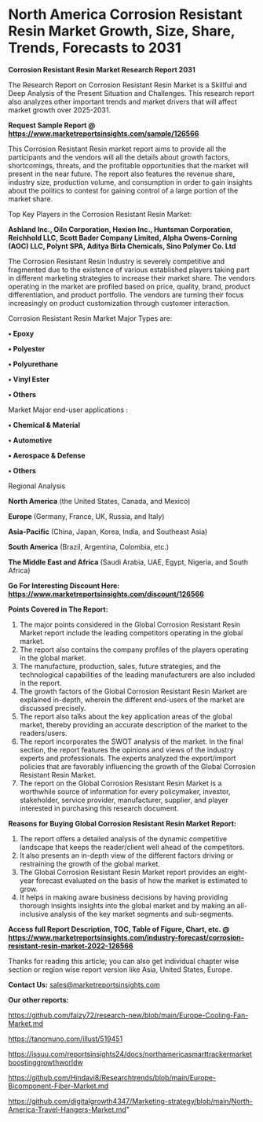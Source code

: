 # North America Corrosion Resistant Resin Market Growth, Size, Share, Trends, Forecasts to 2031

<strong>Corrosion Resistant Resin Market Research Report 2031</strong>

The Research Report on Corrosion Resistant Resin Market is a Skillful and Deep Analysis of the Present Situation and Challenges. This research report also analyzes other important trends and market drivers that will affect market growth over 2025-2031.

<strong>Request Sample Report @ <a href=https://www.marketreportsinsights.com/sample/126566>https://www.marketreportsinsights.com/sample/126566</a></strong>

This Corrosion Resistant Resin market report aims to provide all the participants and the vendors will all the details about growth factors, shortcomings, threats, and the profitable opportunities that the market will present in the near future. The report also features the revenue share, industry size, production volume, and consumption in order to gain insights about the politics to contest for gaining control of a large portion of the market share.

Top Key Players in the Corrosion Resistant Resin Market:

<strong>Ashland Inc., Oiln Corporation, Hexion Inc., Huntsman Corporation, Reichhold LLC, Scott Bader Company Limited, Alpha Owens-Corning (AOC) LLC, Polynt SPA, Aditya Birla Chemicals, Sino Polymer Co. Ltd</strong>

The Corrosion Resistant Resin Industry is severely competitive and fragmented due to the existence of various established players taking part in different marketing strategies to increase their market share. The vendors operating in the market are profiled based on price, quality, brand, product differentiation, and product portfolio. The vendors are turning their focus increasingly on product customization through customer interaction.

Corrosion Resistant Resin Market Major Types are:

<strong>• Epoxy

• Polyester

• Polyurethane

• Vinyl Ester

• Others</strong>

Market Major end-user applications :

<strong>• Chemical & Material

• Automotive

• Aerospace & Defense

• Others</strong>

Regional Analysis

</u><strong><b>North America</b></strong> (the United States, Canada, and Mexico)

<strong><b>Europe </b></strong>(Germany, France, UK, Russia, and Italy)

<strong><b>Asia-Pacific</b></strong> (China, Japan, Korea, India, and Southeast Asia)

<strong><b>South America</b></strong> (Brazil, Argentina, Colombia, etc.)

<strong><b>The Middle East and Africa</b></strong> (Saudi Arabia, UAE, Egypt, Nigeria, and South Africa)

<strong>Go For Interesting Discount Here: <a href=https://www.marketreportsinsights.com/discount/126566>https://www.marketreportsinsights.com/discount/126566</a></strong>

<strong>Points Covered in The Report:</strong>
<ol>
  <li>The major points considered in the Global Corrosion Resistant Resin Market report include the leading competitors operating in the global market.</li>
  <li>The report also contains the company profiles of the players operating in the global market.</li>
  <li>The manufacture, production, sales, future strategies, and the technological capabilities of the leading manufacturers are also included in the report.</li>
  <li>The growth factors of the Global Corrosion Resistant Resin Market are explained in-depth, wherein the different end-users of the market are discussed precisely.</li>
  <li>The report also talks about the key application areas of the global market, thereby providing an accurate description of the market to the readers/users.</li>
  <li>The report incorporates the SWOT analysis of the market. In the final section, the report features the opinions and views of the industry experts and professionals. The experts analyzed the export/import policies that are favorably influencing the growth of the Global Corrosion Resistant Resin Market.</li>
  <li>The report on the Global Corrosion Resistant Resin Market is a worthwhile source of information for every policymaker, investor, stakeholder, service provider, manufacturer, supplier, and player interested in purchasing this research document.</li>
</ol>
<strong>Reasons for Buying Global Corrosion Resistant Resin Market Report:</strong>

<ol>
  <li>The report offers a detailed analysis of the dynamic competitive landscape that keeps the reader/client well ahead of the competitors.</li>
  <li>It also presents an in-depth view of the different factors driving or restraining the growth of the global market.</li>
  <li>The Global Corrosion Resistant Resin Market report provides an eight-year forecast evaluated on the basis of how the market is estimated to grow.</li>
  <li>It helps in making aware business decisions by having providing thorough insights insights into the global market and by making an all-inclusive analysis of the key market segments and sub-segments.</li>
</ol>
<strong>Access full Report Description, TOC, Table of Figure, Chart, etc. @ <a href=https://www.marketreportsinsights.com/industry-forecast/corrosion-resistant-resin-market-2022-126566>https://www.marketreportsinsights.com/industry-forecast/corrosion-resistant-resin-market-2022-126566</a></strong>


Thanks for reading this article; you can also get individual chapter wise section or region wise report version like Asia, United States, Europe.

<strong>Contact Us:</strong>
sales@marketreportsinsights.com

<strong>Our other reports:</strong>

<a href=https://github.com/faizy72/research-new/blob/main/Europe-Cooling-Fan-Market.md>https://github.com/faizy72/research-new/blob/main/Europe-Cooling-Fan-Market.md</a>

<a href=https://tanomuno.com/illust/519451>https://tanomuno.com/illust/519451</a>

<a href=https://issuu.com/reportsinsights24/docs/northamericasmarttrackermarketboostinggrowthworldw>https://issuu.com/reportsinsights24/docs/northamericasmarttrackermarketboostinggrowthworldw</a>

<a href=https://github.com/Hindavi8/Researchtrends/blob/main/Europe-Bicomponent-Fiber-Market.md>https://github.com/Hindavi8/Researchtrends/blob/main/Europe-Bicomponent-Fiber-Market.md</a>

<a href=https://github.com/digitalgrowth4347/Marketing-strategy/blob/main/North-America-Travel-Hangers-Market.md>https://github.com/digitalgrowth4347/Marketing-strategy/blob/main/North-America-Travel-Hangers-Market.md</a>"
